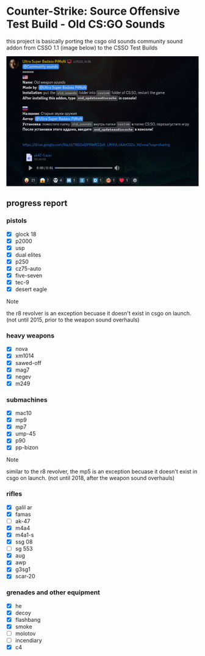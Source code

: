 # Counter-Strike: Source Offensive Test Build - Old CS:GO Sounds

this project is basically porting the csgo old sounds community sound addon from CSSO 1.1 (image below) to the CSSO Test Builds

![the screenshot of the community addon entry for csgo old ounds](aaaaaa.png)

## progress report
### pistols
- [x] glock 18
- [x] p2000
- [x] usp
- [x] dual elites
- [x] p250
- [x] cz75-auto
- [x] five-seven
- [x] tec-9
- [x] desert eagle

> [!NOTE]
> the r8 revolver is an exception becuase it doesn't exist in csgo on launch. (not until 2015, prior to the weapon sound overhauls)

### heavy weapons
- [x] nova
- [x] xm1014
- [x] sawed-off
- [x] mag7
- [x] negev
- [x] m249

### submachines
- [x] mac10
- [x] mp9
- [x] mp7
- [x] ump-45
- [x] p90
- [x] pp-bizon

> [!NOTE]
> similar to the r8 revolver, the mp5 is an exception becuase it doesn't exist in csgo on launch. (not until 2018, after the weapon sound overhauls)

### rifles
- [x] galil ar
- [x] famas
- [ ] ak-47
- [x] m4a4
- [x] m4a1-s
- [x] ssg 08
- [ ] sg 553
- [x] aug
- [x] awp
- [x] g3sg1
- [x] scar-20

### grenades and other equipment
- [x] he
- [x] decoy
- [x] flashbang
- [x] smoke
- [ ] molotov
- [ ] incendiary
- [x] c4